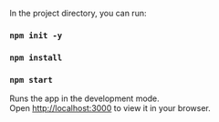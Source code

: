 

In the project directory, you can run:

### `npm init -y`

### `npm install`
### `npm start`

Runs the app in the development mode.\
Open [http://localhost:3000](http://localhost:3000) to view it in your browser.
